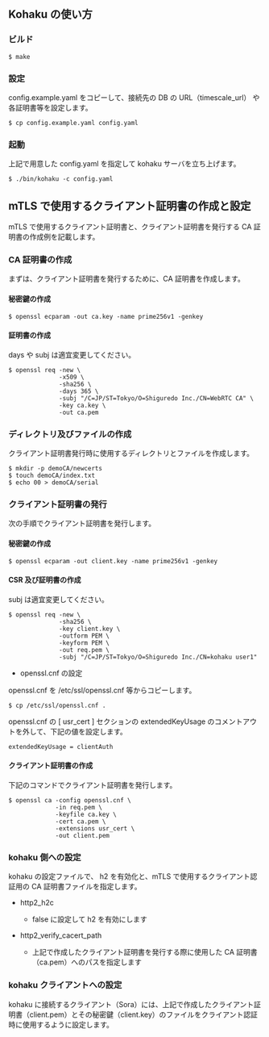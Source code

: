 ## Kohaku の使い方

### ビルド

```
$ make
```


### 設定

config.example.yaml をコピーして、接続先の DB の URL（timescale_url） や各証明書等を設定します。

```
$ cp config.example.yaml config.yaml
```


### 起動

上記で用意した config.yaml を指定して kohaku サーバを立ち上げます。

```
$ ./bin/kohaku -c config.yaml
```


## mTLS で使用するクライアント証明書の作成と設定

mTLS で使用するクライアント証明書と、クライアント証明書を発行する CA 証明書の作成例を記載します。

### CA 証明書の作成

まずは、クライアント証明書を発行するために、CA 証明書を作成します。

#### 秘密鍵の作成

```
$ openssl ecparam -out ca.key -name prime256v1 -genkey
```

#### 証明書の作成

days や subj は適宜変更してください。

```
$ openssl req -new \
              -x509 \
              -sha256 \
              -days 365 \
              -subj "/C=JP/ST=Tokyo/O=Shiguredo Inc./CN=WebRTC CA" \
              -key ca.key \
              -out ca.pem
```


### ディレクトリ及びファイルの作成

クライアント証明書発行時に使用するディレクトリとファイルを作成します。

```
$ mkdir -p demoCA/newcerts
$ touch demoCA/index.txt
$ echo 00 > demoCA/serial
```

### クライアント証明書の発行

次の手順でクライアント証明書を発行します。

#### 秘密鍵の作成

```
$ openssl ecparam -out client.key -name prime256v1 -genkey
```


#### CSR 及び証明書の作成

subj は適宜変更してください。

```
$ openssl req -new \
              -sha256 \
              -key client.key \
              -outform PEM \
              -keyform PEM \
              -out req.pem \
              -subj "/C=JP/ST=Tokyo/O=Shiguredo Inc./CN=kohaku user1"
```

- openssl.cnf の設定

openssl.cnf を /etc/ssl/openssl.cnf 等からコピーします。

```
$ cp /etc/ssl/openssl.cnf .
```

openssl.cnf の [ usr_cert ] セクションの extendedKeyUsage のコメントアウトを外して、下記の値を設定します。

```
extendedKeyUsage = clientAuth
```

#### クライアント証明書の作成

下記のコマンドでクライアント証明書を発行します。

```
$ openssl ca -config openssl.cnf \
             -in req.pem \
             -keyfile ca.key \
             -cert ca.pem \
             -extensions usr_cert \
             -out client.pem
```


### kohaku 側への設定

kohaku の設定ファイルで、 h2 を有効化と、mTLS で使用するクライアント認証用の CA 証明書ファイルを指定します。

- http2_h2c

    - false に設定して h2 を有効にします

- http2_verify_cacert_path

    - 上記で作成したクライアント証明書を発行する際に使用した CA 証明書（ca.pem）へのパスを指定します

### kohaku クライアントへの設定

kohaku に接続するクライアント（Sora）には、上記で作成したクライアント証明書（client.pem）とその秘密鍵（client.key）のファイルをクライアント認証時に使用するように設定します。
